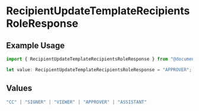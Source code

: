# RecipientUpdateTemplateRecipientsRoleResponse

## Example Usage

```typescript
import { RecipientUpdateTemplateRecipientsRoleResponse } from "@documenso/sdk-typescript/models/operations";

let value: RecipientUpdateTemplateRecipientsRoleResponse = "APPROVER";
```

## Values

```typescript
"CC" | "SIGNER" | "VIEWER" | "APPROVER" | "ASSISTANT"
```